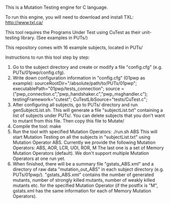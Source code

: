 This is a Mutation Testing engine for C language.

To run this engine, you will need to download and install TXL: http://www.txl.ca/

This tool requires the Programs Under Test using CuTest as their unit-testing library. (See examples in PUTs/)

This repository comes with 16 example subjects, located in PUTs/

Instructions to run this tool step by step:

1. Go to the subject directory and create or modify a file "config.cfg" (e.g. PUTs/01pwp/config.cfg).
2. Write down configuration information in "config.cfg" (01pwp as example):
	sourceRootDir="/absolute/path/to/PUTs/01pwp";
	executablePath="01pwp/tests_connection";
	source = ("pwp_connection.c","pwp_handshaker.c","pwp_msghandler.c");
	testingFramework="cutest";
	CuTestLibSource="tests/CuTest.c";
3. After configuring all subjects, go to PUTs/ directory and run genSubjectList.sh. This will generate a file "subjectList.txt" containing a list of subjects under PUTs/. You can delete subjects that you don't want to mutant from this file. Then copy this file to Mutate/
4. Compile the tool:
	make
5. Run the tool with specified Mutation Operators:
	./run.sh ABS
   This will start Mutation Testing on all the subjects in "subjectList.txt" using Mutation Operator ABS. Currently we provide the following Mutation Operators:
   	ABS, AOR, LCR, UOI, ROR, M
   The last one is a set of Memory Mutation Operators (default). We don't support multiple Mutation Operators at one run yet.
6. When finished, there will be a summary file "gstats_ABS.xml" and a directory of raw data "mutation_out_ABS" in each subject directory (e.g. PUTs/01pwp/). "gstats_ABS.xml" contains the number of generated mutants, number of strongly killed mutants, number of weakly killed mutants etc. for the specified Mutation Operator (if the postfix is "M", gstats.xml has the same information for each of Memory Mutation Operators).
